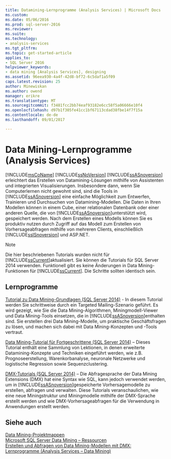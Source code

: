 ```yaml
---
title: Datamining-Lernprogramme (Analysis Services) | Microsoft Docs
ms.custom: 
ms.date: 05/06/2016
ms.prod: sql-server-2016
ms.reviewer: 
ms.suite: 
ms.technology:
- analysis-services
ms.tgt_pltfrm: 
ms.topic: get-started-article
applies_to:
- SQL Server 2016
helpviewer_keywords:
- data mining [Analysis Services], designing
ms.assetid: 96eea930-4a4f-42d8-bf72-6c5daf1a5f09
caps.latest.revision: 25
author: Minewiskan
ms.author: owend
manager: erikre
ms.translationtype: MT
ms.sourcegitcommit: f3481fcc2bb74eaf93182e6cc58f5a06666e10f4
ms.openlocfilehash: d97b1f305fe41cc1bf67113cdad38fbe14f7f15a
ms.contentlocale: de-de
ms.lasthandoff: 09/01/2017

---
```

# <a name="data-mining-tutorials-analysis-services"></a>Data Mining-Lernprogramme (Analysis Services)
[!INCLUDE[msCoName](../includes/msconame-md.md)] [!INCLUDE[ssNoVersion](../includes/ssnoversion-md.md)] [!INCLUDE[ssASnoversion](../includes/ssasnoversion-md.md)] erleichtert das Erstellen von Datamining-Lösungen mithilfe von Assistenten und integrierten Visualisierungen. Insbesondere dann, wenn Sie Computerlernen nicht gewohnt sind, sind die Tools in [!INCLUDE[ssASnoversion](../includes/ssasnoversion-md.md)] eine einfache Möglichkeit zum Entwerfen, Trainieren und Durchsuchen von Datamining-Modellen. Die Daten in Ihren Modellen können in einem Cube, einer relationalen Datenbank oder einer anderen Quelle, die von [!INCLUDE[ssASnoversion](../includes/ssasnoversion-md.md)]unterstützt wird, gespeichert werden. Nach dem Erstellen eines Modells können Sie es produktiv nutzen durch Zugriff auf das Modell zum Erstellen von Vorhersageabfragen mithilfe von mehreren Clients, einschließlich [!INCLUDE[ssISnoversion](../includes/ssisnoversion-md.md)] und ASP.NET.  
  
> [!NOTE]  
>Die hier beschriebenen Tutorials wurden nicht für [!INCLUDE[ssCurrent](../includes/sscurrent-md.md)]aktualisiert. Sie können die Tutorials für SQL Server 2014 verwenden. Funktionell gibt es keine Änderungen in Data Mining-Funktionen für [!INCLUDE[ssCurrent](../includes/sscurrent-md.md)]. Die Schritte sollten identisch sein.  
  
## <a name="tutorials"></a>Lernprogramme  
  
[Tutorial zu Data Mining-Grundlagen (SQL Server 2014)](https://msdn.microsoft.com/library/ms167167(v=sql.120).aspx) - In diesem Tutorial werden Sie schrittweise durch ein Targeted Mailing-Szenario geführt. Es wird gezeigt, wie Sie die Data Mining-Algorithmen, Miningmodell-Viewer und Data Mining-Tools einsetzen, die in [!INCLUDE[ssASnoversion](../includes/ssasnoversion-md.md)]enthalten sind. Sie erstellen drei Data Mining-Modelle, um praktische Geschäftsfragen zu lösen, und machen sich dabei mit Data Mining-Konzepten und -Tools vertraut.  
  
[Data Mining-Tutorial für Fortgeschrittene (SQL Server 2014)](https://msdn.microsoft.com/library/cc879271(v=sql.120).aspx) – Dieses Tutorial enthält eine Sammlung von Lektionen, in denen erweiterte Datamining-Konzepte und Techniken eingeführt werden, wie z.B. Prognoseerstellung, Warenkorbanalyse, neuronale Netzwerke und logistische Regression sowie Sequenzclustering.  
  
[DMX-Tutorials (SQL Server 2014)](https://msdn.microsoft.com/library/bb895168(v=sql.120).aspx) – Die Abfragesprache der Data Mining Extensions (DMX) hat eine Syntax wie SQL, kann jedoch verwendet werden, um in [!INCLUDE[ssASnoversion](../includes/ssasnoversion-md.md)]gespeicherte Vorhersagemodelle zu erstellen, abfragen und verwalten. Diese Tutorials veranschaulichen, wie eine neue Miningstruktur und Miningmodelle mithilfe der DMX-Sprache erstellt werden und wie DMX-Vorhersageabfragen für die Verwendung in Anwendungen erstellt werden.  
  
## <a name="see-also"></a>Siehe auch  
[Data Mining-Projektmappen](../analysis-services/data-mining/data-mining-solutions.md)  
[Microsoft SQL Server Data Mining – Ressourcen](http://go.microsoft.com/fwlink/?LinkId=97965)  
[Erstellen und Abfragen von Data Mining-Modellen mit DMX: Lernprogramme &#40;Analysis Services – Data Mining&#41;](http://msdn.microsoft.com/library/145b81a7-c0c3-4ca3-bb32-0b482423b9a0)  
  
  
  


